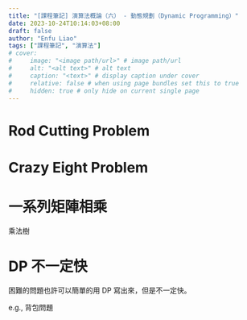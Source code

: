 ```yaml
---
title: "[課程筆記] 演算法概論（六） - 動態規劃（Dynamic Programming）"
date: 2023-10-24T10:14:03+08:00
draft: false
author: "Enfu Liao"
tags: ["課程筆記", "演算法"]
# cover:
#     image: "<image path/url>" # image path/url
#     alt: "<alt text>" # alt text
#     caption: "<text>" # display caption under cover
#     relative: false # when using page bundles set this to true
#     hidden: true # only hide on current single page
---
```


# Rod Cutting Problem

# Crazy Eight Problem

# 一系列矩陣相乘

乘法樹

# DP 不一定快

困難的問題也許可以簡單的用 DP 寫出來，但是不一定快。

e.g., 背包問題